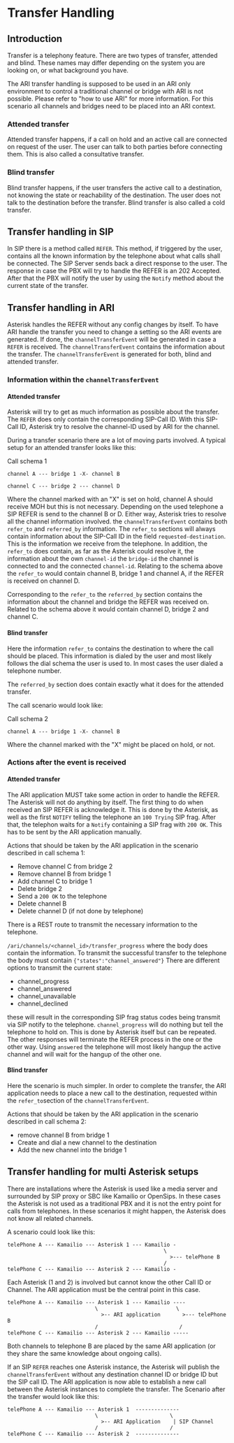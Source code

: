 # Transfer Handling

## Introduction

Transfer is a telephony feature. There are two types of transfer, attended and blind. These names may differ depending on the system you are looking on, or what background you have.

The ARI transfer handling is supposed to be used in an ARI only environment to control a traditional channel or bridge with ARI is not possible. Please refer to "how to use ARI" for more information. For this scenario all channels and bridges need to be placed into an ARI context.

### Attended transfer
Attended transfer happens, if a call on hold and an active call are connected on request of the user. The user can talk to both parties before connecting them. This is also called a consultative transfer.

### Blind transfer
Blind transfer happens, if the user transfers the active call to a destination, not knowing the state or reachability of the destination. The user does not talk to the destination before the transfer. Blind transfer is also called a cold transfer. 

## Transfer handling in SIP

In SIP there is a method called `REFER`. This method, if triggered by the user, contains all the known information by the telephone about what calls shall be connected. The SIP Server sends back a direct response to the user. The response in case the PBX will try to handle the REFER is an 202 Accepted. After that the PBX will notify the user by using the `Notify` method about the current state of the transfer.

## Transfer handling in ARI

Asterisk handles the REFER without any config changes by itself. To have ARI handle the transfer you need to change a setting so the ARI events are generated. If done, the `channelTransferEvent` will be generated in case a `REFER` is received. The `channelTransferEvent` contains the information about the transfer. The `channelTransferEvent` is generated for both, blind and attended transfer.

### Information within the `channelTransferEvent`

#### Attended transfer

Asterisk will try to get as much information as possible about the transfer. The `REFER` does only contain the corresponding SIP-Call ID. With this SIP-Call ID, Asterisk try to resolve the channel-ID used by ARI for the channel.

During a transfer scenario there are a lot of moving parts involved. A typical setup for an attended transfer looks like this:

Call schema 1
```
channel A --- bridge 1 -X- channel B

channel C --- bridge 2 --- channel D
```

Where the channel marked with an "X" is set on hold, channel A should receive MOH but this is not necessary.
Depending on the used telephone a SIP REFER is send to the channel B or D. Either way, Asterisk tries to resolve all the channel information involved.
the `channelTransferEvent` contains both `refer_to` and `referred_by` information.
The `refer_to` sections will always contain information about the SIP-Call ID in the field `requested-destination`. This is the information we receive from the telephone.
In addition, the `refer_to` does contain, as far as the Asterisk could resolve it, the information about the own `channel-id` the `bridge-id` the channel is connected to and the connected `channel-id`. Relating to the schema above the `refer_to` would contain channel B, bridge 1 and channel A, if the REFER is received on channel D. 

Corresponding to the `refer_to` the `referred_by` section contains the information about the channel and bridge the REFER was received on. Related to the schema above it would contain channel D, bridge 2 and channel C.

#### Blind transfer

Here the information `refer_to` contains the destination to where the call should be placed. This information is dialed by the user and most likely follows the dial schema the user is used to. In most cases the user dialed a telephone number.

The `referred_by` section does contain exactly what it does for the attended transfer.

The call scenario would look like:

Call schema 2
```
channel A --- bridge 1 -X- channel B
```

Where the channel marked with the "X" might be placed on hold, or not.

### Actions after the event is received

#### Attended transfer
The ARI application MUST take some action in order to handle the REFER. The Asterisk will not do anything by itself. The first thing to do when received an SIP REFER is acknowledge it. This is done by the Asterisk, as well as the first `NOTIFY` telling the telephone an `100 Trying` SIP frag. After that, the telephon waits for a `Notify` containing a SIP frag  with `200 OK`. This has to be sent by the ARI application manually.

Actions that should be taken by the ARI application in the scenario described in call schema 1:

* Remove channel C from bridge 2
* Remove channel B from bridge 1
* Add channel C to bridge 1
* Delete bridge 2
* Send a `200 OK` to the telephone
* Delete channel B
* Delete channel D (if not done by telephone)

There is a REST route to transmit the necessary information to the telephone.

`/ari/channels/<channel_id>/transfer_progress` where the body does contain the information. 
To transmit the successful transfer to the telephone the body must contain `{"states":"channel_answered"}`
There are different options to transmit the current state:

* channel_progress
* channel_answered
* channel_unavailable
* channel_declined

these will result in the corresponding SIP frag status codes being transmit via SIP notify to the telephone. `channel_progress` will do nothing but tell the telephone to hold on. This is done by Asterisk itself but can be repeated. The other responses will terminate the REFER process in the one or the other way. Using `answered` the telephone will most likely hangup the active channel and will wait for the hangup of the other one.

#### Blind transfer

Here the scenario is much simpler. In order to complete the transfer, the ARI application needs to place a new call to the destination, requested within the `refer_to`section of the `channelTransferEvent`.

Actions that should be taken by the ARI application in the scenario described in call schema 2:

* remove channel B from bridge 1
* Create and dial a new channel to the destination
* Add the new channel into the bridge 1

## Transfer handling for multi Asterisk setups

There are installations where the Asterisk is used like a media server and surrounded by SIP proxy or SBC like Kamailio or OpenSips. In these cases the Asterisk is not used as a traditional PBX and it is not the entry point for calls from telephones. In these scenarios it might happen, the Asterisk does not know all related channels.

A scenario could look like this:

```
telePhone A --- Kamailio --- Asterisk 1 --- Kamailio -
                                                  \
                                                    >--- telePhone B
                                                  /
telePhone C --- Kamailio --- Asterisk 2 --- Kamailio -

```
Each Asterisk (1 and 2)  is involved but cannot know the other Call ID or Channel.
The ARI application must be the central point in this case.
```
telePhone A --- Kamailio --- Asterisk 1 --- Kamailio ----
                            \                         \
                              >-- ARI application       >--- telePhone B
                            /                          /
telePhone C --- Kamailio --- Asterisk 2 --- Kamailio -----

```
Both channels to telephone B are placed by the same ARI application (or they share the same knowledge about ongoing calls).

If an SIP `REFER` reaches one Asterisk instance, the Asterisk will publish the `channelTransferEvent` without any destination channel ID or bridge ID but the SIP call ID. The ARI application is now able to establish a new call between the Asterisk instances to complete the transfer. The Scenario after the transfer would look like this:

```
telePhone A --- Kamailio --- Asterisk 1  --------------
                            \                       \
                              >-- ARI Application    | SIP Channel
                            /                       /
telePhone C --- Kamailio --- Asterisk 2  --------------

```
